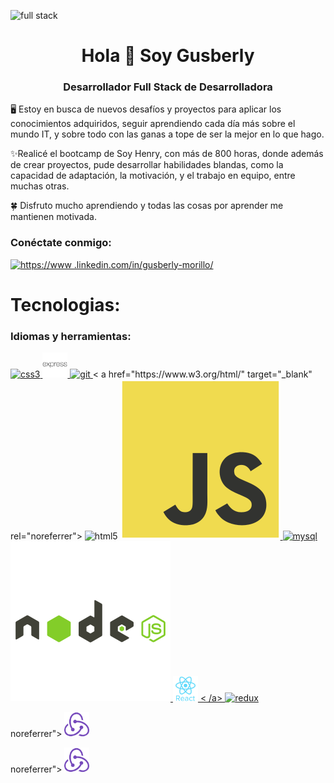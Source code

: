 

![full stack](https://user-images.githubusercontent.com/92122358/182707751-278370a7-a50a-4c2a-ae5b-e11144044cd1.png)

<h1 align="center">Hola 👋 Soy Gusberly</h1>
<h3 align="center">Desarrollador Full Stack de Desarrolladora</h3>

🖥️ Estoy en busca de nuevos desafíos y proyectos para aplicar los conocimientos adquiridos, seguir aprendiendo cada día más sobre el mundo IT, y sobre todo con las ganas a tope de ser la mejor en lo que hago.

✨Realicé el bootcamp de Soy Henry, con más de 800 horas, donde además de crear proyectos, pude desarrollar habilidades blandas, como la capacidad de adaptación, la motivación, y el trabajo en equipo, entre muchas otras.

🍀 Disfruto mucho aprendiendo y todas las cosas por aprender me mantienen motivada.

<h3 align="left">Conéctate conmigo:</h3>
<p align="left">
<a href="https://linkedin.com/in/https://www.linkedin.com/in/gusberly-morillo/" target="blank"><img align="center " src="https://raw.githubusercontent.com/rahuldkjain/github-profile-readme-generator/master/src/images/icons/Social/linked-in-alt.svg" alt="https://www .linkedin.com/in/gusberly-morillo/" height="30" width="40" /></a>
</p>

# Tecnologias:

<h3 align="left">Idiomas y herramientas:</h3>
<p align="left"> <a href="https://www.w3schools.com/css/" target="_blank" rel="noreferrer"> <img src="https://raw.githubusercontent. com/devicons/devicon/master/icons/css3/css3-original-wordmark.svg" alt="css3" width="40" height="40"/> </a> <a href="https:// expressjs.com" target="_blank" rel="noreferrer"> <img src="https://raw.githubusercontent.com/devicons/devicon/master/icons/express/express-original-wordmark.svg" alt= "express" width="40" height="40"/> </a> <a href="https://git-scm.com/" target="_blank" rel="noreferrer"> <img src="https://www.vectorlogo.zone/logos/git-scm/git-scm-icon.svg" alt="git" width="40" height="40"/> </a> < a href="https://www.w3.org/html/" target="_blank" rel="noreferrer"> <img src="https://raw.githubusercontent.com/devicons/devicon/master/icons /html5/html5-original-wordmark.svg" alt="html5" width="40" height="40"/> </a> <a href="https://developer.mozilla.org/en-US /docs/Web/JavaScript" target="_blank" rel="noreferrer"> <img src="https://raw.githubusercontent.com/devicons/devicon/master/icons/javascript/javascript-original.svg" alt ="javascript" ancho="40" altura="40"/> </a> <a href="https://www.mysql.com/" target="_blank" rel="noreferrer"> <img src="https://raw.githubusercontent.com/ devicons/devicon/master/icons/mysql/mysql-original-wordmark.svg" alt="mysql" width="40" height="40"/> </a> <a href="https://nodejs. org" target="_blank" rel="noreferrer"> <img src="https://raw.githubusercontent.com/devicons/devicon/master/icons/nodejs/nodejs-original-wordmark.svg" alt="nodejs " ancho="40" altura="40"/> </a> <a href="https://reactjs.org/" target="_blank" rel="noreferrer"> <img src="https://raw.githubusercontent.com/devicons/devicon/master/icons/react/react-original-wordmark.svg" alt="react" width="40" height="40"/> < /a> <a href="https://redux.js.org" target="_blank" rel="noreferrer"> <img src="https://raw.githubusercontent.com/devicons/devicon/master/ iconos/redux/redux-original.svg" alt="redux" ancho="40" altura="40"/> </a> </p>noreferrer"> <img src="https://raw.githubusercontent.com/devicons/devicon/master/icons/redux/redux-original.svg" alt="redux" width="40" height="40"/ > </a> </p>noreferrer"> <img src="https://raw.githubusercontent.com/devicons/devicon/master/icons/redux/redux-original.svg" alt="redux" width="40" height="40"/ > </a> </p>








